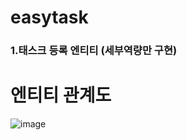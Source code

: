 # easytask


### 1.태스크 등록 엔티티 (세부역량만 구현)


# 엔티티 관계도
![image](https://user-images.githubusercontent.com/104514223/218963186-e4c7c8c0-0e77-4585-97a2-e0cb4e9dd5b5.png)
